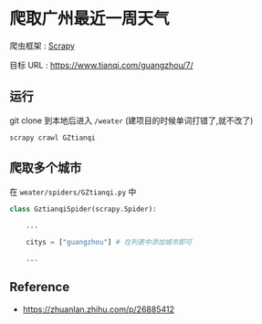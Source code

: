 # 爬取广州最近一周天气

爬虫框架 :  [Scrapy](https://docs.scrapy.org/en/latest/)

目标 URL : https://www.tianqi.com/guangzhou/7/

## 运行

git clone 到本地后进入 `/weater` (建项目的时候单词打错了,就不改了)
```shell
scrapy crawl GZtianqi
```

## 爬取多个城市

在 `weater/spiders/GZtianqi.py` 中

```python
class GztianqiSpider(scrapy.Spider):
    
    ...

    citys = ["guangzhou"] # 在列表中添加城市即可

    ...
```

## Reference
- https://zhuanlan.zhihu.com/p/26885412